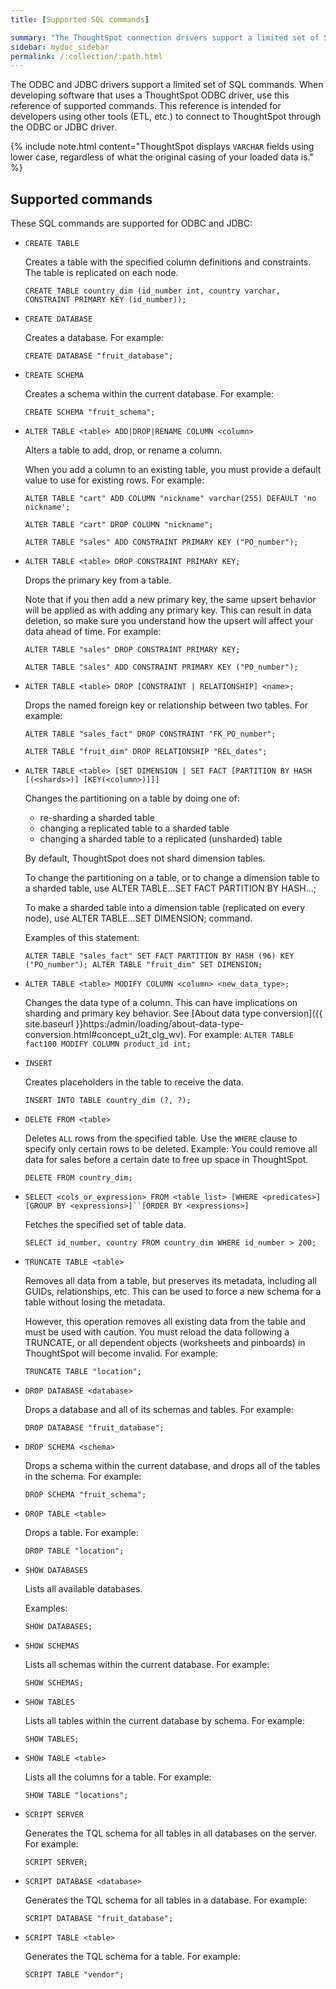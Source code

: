 ```yaml
---
title: [Supported SQL commands]

summary: "The ThoughtSpot connection drivers support a limited set of SQL commands."
sidebar: mydoc_sidebar
permalink: /:collection/:path.html
---
```

The ODBC and JDBC drivers support a limited set of SQL commands. When developing
software that uses a ThoughtSpot ODBC driver, use this reference of supported
commands. This reference is intended for developers using other tools (ETL,
etc.) to connect to ThoughtSpot through the ODBC or JDBC driver.

{% include note.html content="ThoughtSpot displays `VARCHAR` fields using lower case, regardless of what the original casing of your loaded data is." %}

## Supported commands

These SQL commands are supported for ODBC and JDBC:

* `CREATE TABLE`

    Creates a table with the specified column definitions and constraints. The table is replicated on each node.

    ```
    CREATE TABLE country_dim (id_number int, country varchar, CONSTRAINT PRIMARY KEY (id_number));
    ```
* `CREATE DATABASE`

    Creates a database. For example:

    ```
    CREATE DATABASE "fruit_database";
    ```
* `CREATE SCHEMA`

    Creates a schema within the current database. For example:

    ```
    CREATE SCHEMA "fruit_schema";
    ```      
* `ALTER TABLE <table> ADD|DROP|RENAME COLUMN <column>`

    Alters a table to add, drop, or rename a column.

    When you add a column to an existing table, you must provide a default value to use for existing rows. For example:

    ```
    ALTER TABLE "cart" ADD COLUMN "nickname" varchar(255) DEFAULT 'no nickname';
    ```
    ```
    ALTER TABLE "cart" DROP COLUMN "nickname";
    ```
    ```
    ALTER TABLE "sales" ADD CONSTRAINT PRIMARY KEY ("PO_number");
    ```
* `ALTER TABLE <table> DROP CONSTRAINT PRIMARY KEY;`

    Drops the primary key from a table.

    Note that if you then add a new primary key, the same upsert behavior will be applied as with adding any primary key. This can result in data deletion, so make sure you understand how the upsert will affect your data ahead of time. For example:

    ```
    ALTER TABLE "sales" DROP CONSTRAINT PRIMARY KEY;
    ```
    ```
    ALTER TABLE "sales" ADD CONSTRAINT PRIMARY KEY ("PO_number");
    ```
* `ALTER TABLE <table> DROP [CONSTRAINT | RELATIONSHIP] <name>;`

    Drops the named foreign key or relationship between two tables. For example:

    ```
    ALTER TABLE "sales_fact" DROP CONSTRAINT "FK_PO_number";
    ```

    ```
    ALTER TABLE "fruit_dim" DROP RELATIONSHIP "REL_dates";
    ```

* `ALTER TABLE <table> [SET DIMENSION | SET FACT [PARTITION BY
HASH [(<shards>)] [KEY(<column>)]]]`

    Changes the partitioning on a table by doing one of:
    - re-sharding a sharded table
    - changing a replicated table to a sharded table
    - changing a sharded table to a replicated (unsharded) table

    By default, ThoughtSpot does not shard dimension tables.

    To change the partitioning on a table, or to change a dimension table to a sharded table, use ALTER TABLE...SET FACT PARTITION BY HASH...;

    To make a sharded table into a dimension table (replicated on every node), use ALTER TABLE...SET DIMENSION; command.

    Examples of this statement:

    `ALTER TABLE "sales_fact" SET FACT PARTITION BY HASH (96) KEY
    ("PO_number");
    ALTER TABLE "fruit_dim" SET DIMENSION;`

* `ALTER TABLE <table> MODIFY COLUMN <column> <new_data_type>;`

    Changes the data type of a column. This can have implications on sharding and primary key behavior. See [About data type conversion]({{ site.baseurl }}https:/admin/loading/about-data-type-conversion.html#concept_u2t_clg_wv). For example:
    `ALTER TABLE fact100 MODIFY COLUMN product_id int;`

* `INSERT`

    Creates placeholders in the table to receive the data.

    ```
    INSERT INTO TABLE country_dim (?, ?);
    ```

* `DELETE FROM <table>`

    Deletes `ALL` rows from the specified table. Use the `WHERE` clause to specify only certain rows to be deleted. Example: You could remove all data for sales before a certain date to free up space in ThoughtSpot.

    ```
    DELETE FROM country_dim;
    ```
* `SELECT <cols_or_expression> FROM <table_list> [WHERE <predicates>] [GROUP BY <expressions>]``[ORDER BY <expressions>]`

    Fetches the specified set of table data.

    ```
    SELECT id_number, country FROM country_dim WHERE id_number > 200;
    ```
* `TRUNCATE TABLE <table>`

    Removes all data from a table, but preserves its metadata, including all GUIDs, relationships, etc. This can be used to force a new schema for a table without losing the metadata.

    However, this operation removes all existing data from the table and must be used with caution. You must reload the data following a TRUNCATE, or all dependent objects (worksheets and pinboards) in ThoughtSpot will become invalid. For example:

    ```
    TRUNCATE TABLE "location";
    ```

* `DROP DATABASE <database>`

    Drops a database and all of its schemas and tables. For example:

    ```
    DROP DATABASE "fruit_database";
    ```

* `DROP SCHEMA <schema>`

    Drops a schema within the current database, and drops all of the tables in the schema. For example:

    ```
    DROP SCHEMA "fruit_schema";
    ```

* `DROP TABLE <table>`

    Drops a table. For example:

    ```
    DROP TABLE "location";
    ```

* `SHOW DATABASES`

    Lists all available databases.

    Examples:

    ```
    SHOW DATABASES;
    ```

* `SHOW SCHEMAS`

    Lists all schemas within the current database. For example:

    ```
    SHOW SCHEMAS;
    ```

* `SHOW TABLES`

    Lists all tables within the current database by schema. For example:

    ```
    SHOW TABLES;
    ```

* `SHOW TABLE <table>`

    Lists all the columns for a table. For example:

    ```
    SHOW TABLE "locations";
    ```

* `SCRIPT SERVER`

    Generates the TQL schema for all tables in all databases on the server. For example:

    ```
    SCRIPT SERVER;
    ```

* `SCRIPT DATABASE <database>`

    Generates the TQL schema for all tables in a database. For example:

    ```
    SCRIPT DATABASE "fruit_database";
    ```

* `SCRIPT TABLE <table>`

    Generates the TQL schema for a table. For example:

    ```
    SCRIPT TABLE "vendor";
    ```  
